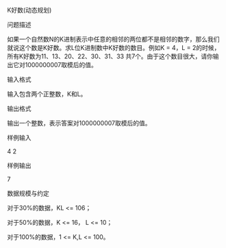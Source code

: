 K好数(动态规划)

问题描述

如果一个自然数N的K进制表示中任意的相邻的两位都不是相邻的数字，那么我们就说这个数是K好数。求L位K进制数中K好数的数目。例如K = 4，L = 2的时候，所有K好数为11、13、20、22、30、31、33 共7个。由于这个数目很大，请你输出它对1000000007取模后的值。

输入格式

输入包含两个正整数，K和L。

输出格式

输出一个整数，表示答案对1000000007取模后的值。

样例输入

4 2

样例输出

7

数据规模与约定

对于30%的数据，KL <= 106；

对于50%的数据，K <= 16， L <= 10；

对于100%的数据，1 <= K,L <= 100。

